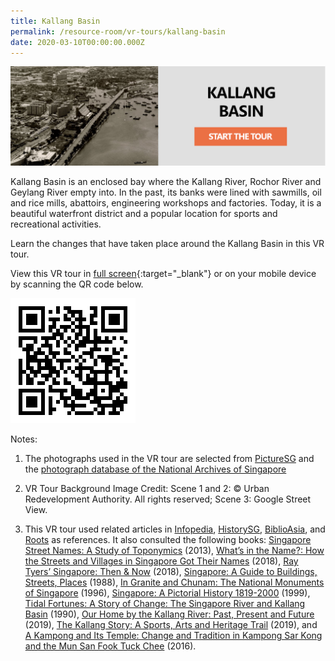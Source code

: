 ```yaml
---
title: Kallang Basin
permalink: /resource-room/vr-tours/kallang-basin
date: 2020-03-10T00:00:00.000Z
---
```

[![Alt text for image on Isomer site](/images/vr-tour-image-kallang.png)](https://roundme.com/tour/704735/view/2220574)

Kallang Basin is an enclosed bay where the Kallang River, Rochor River and Geylang River empty into. In the past, its banks were lined with sawmills, oil and rice mills, abattoirs, engineering workshops and factories. Today, it is a beautiful waterfront district and a popular location for sports and recreational activities.

Learn the changes that have taken place around the Kallang Basin in this VR tour.

View this VR tour in [full screen](https://roundme.com/tour/704735/view/2220574){:target="_blank"} or on your mobile device by scanning the QR code below.

<img src="/images/qr-code-vr-kallang-basin.png" alt="qr-code-vr-kallang-basin" style="width:200px;" />

Notes:
1. The photographs used in the VR tour are selected from [PictureSG]( https://eresources.nlb.gov.sg/pictures) and the [photograph database of the National Archives of Singapore]( https://www.nas.gov.sg/archivesonline/photographs/)

2. VR Tour Background Image Credit: Scene 1 and 2: © Urban Redevelopment Authority. All rights reserved; Scene 3: Google Street View.

3. This VR tour used related articles in [Infopedia](https://eresources.nlb.gov.sg/infopedia/), [HistorySG](http://eresources.nlb.gov.sg/history), [BiblioAsia](https://www.nlb.gov.sg/Browse/BiblioAsia.aspx), and [Roots](https://www.roots.sg/) as references. It also consulted the following books: [Singapore Street Names: A Study of Toponymics](https://eservice.nlb.gov.sg/item_holding.aspx?bid=200123850) (2013), [What’s in the Name?: How the Streets and Villages in Singapore Got Their Names](https://eservice.nlb.gov.sg/item_holding.aspx?bid=202924449) (2018), [Ray Tyers’ Singapore: Then & Now](https://eservice.nlb.gov.sg/item_holding.aspx?bid=203784837) (2018), [Singapore: A Guide to Buildings, Streets, Places](http://eservice.nlb.gov.sg/item_holding.aspx?bid=4712298) (1988), [In Granite and Chunam: The National Monuments of Singapore](http://eservice.nlb.gov.sg/item_holding_s.aspx?bid=7919754) (1996), [Singapore: A Pictorial History 1819-2000](http://eservice.nlb.gov.sg/item_holding.aspx?bid=9651676) (1999), [Tidal Fortunes: A Story of Change: The Singapore River and Kallang Basin](https://eservice.nlb.gov.sg/item_holding.aspx?bid=5788078) (1990), [Our Home by the Kallang River: Past, Present and Future](https://eservice.nlb.gov.sg/item_holding.aspx?bid=203906712) (2019), [The Kallang Story: A Sports, Arts and Heritage Trail](https://eservice.nlb.gov.sg/item_holding.aspx?bid=203961125) (2019), and [A Kampong and Its Temple: Change and Tradition in Kampong Sar Kong and the Mun San Fook Tuck Chee](https://eservice.nlb.gov.sg/item_holding.aspx?bid=202670176) (2016).